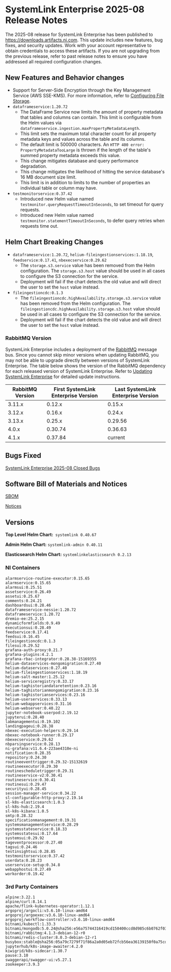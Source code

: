 # SystemLink Enterprise 2025-08 Release Notes

The 2025-08 release for SystemLink Enterprise has been published to
<https://downloads.artifacts.ni.com>. This update includes new features, bug
fixes, and security updates. Work with your account representative to obtain
credentials to access these artifacts. If you are not upgrading from the
previous release, refer to past release notes to ensure you have addressed all
required configuration changes.

## New Features and Behavior changes

- Support for Server-Side Encryption through the Key Management Service (AWS
  SSE-KMS). For more information, refer to
  [Configuring File Storage](https://www.ni.com/docs/en-US/bundle/systemlink-enterprise/page/configuring-file-storage.html).
- `dataframeservice:1.20.72`
  - The DataFrame Service now limits the amount of property metadata that tables
    and columns can contain. This limit is configurable from the Helm values via
    `dataframeservice.ingestion.maxPropertyMetadataLength`.
  - This limit sets the maximum total character count for all property metadata
    keys and values across the table and its columns.
  - The default limit is 500000 characters. An
    `HTTP 400 error: PropertyMetadataTooLarge` is thrown if the length of the
    table's summed property metadata exceeds this value.
  - This change mitigates database and query performance degradation.
  - This change mitigates the likelihood of hitting the service database's 16 MB
    document size limit.
  - This limit is in addition to limits to the number of properties an
    individual table or column may have.
- `testmonitorservice:0.37.42`
  - Introduced new Helm value named `testmonitor.queryRequestTimeoutInSeconds`,
    to set timeout for query requests.
  - Introduced new Helm value named `testmonitor.statementTimeoutInSeconds`, to
    defer query retries when requests time out.

## Helm Chart Breaking Changes

- `dataframeservice:1.20.72`, `helium-fileingestionservices:1.18.19`,
  `feedservice:0.17.41`, `nbexecservice:0.29.62`
  - The `storage.s3.service` value has been removed from the Helm configuration.
    The `storage.s3.host` value should be used in all cases to configure the S3
    connection for the service.
  - Deployment will fail if the chart detects the old value and will direct the
    user to set the `host` value instead.
- `fileingestioncdc:0.1.3`
  - The `fileingestioncdc.highAvailability.storage.s3.service` value has been
    removed from the Helm configuration. The
    `fileingestioncdc.highAvailability.storage.s3.host` value should be used in
    all cases to configure the S3 connection for the service.
  - Deployment will fail if the chart detects the old value and will direct the
    user to set the `host` value instead.

### RabbitMQ Version

SystemLink Enterprise includes a deployment of the
[RabbitMQ](https://www.rabbitmq.com/) message bus. Since you cannot skip minor
versions when updating RabbitMQ, you may not be able to upgrade directly between
versions of SystemLink Enterprise. The table below shows the version of the
RabbitMQ dependency for each released version of SystemLink Enterprise. Refer to
[Updating SystemLink Enterprise](https://www.ni.com/docs/en-US/bundle/systemlink-enterprise/page/updating-systemlink-enterprise.html)
for detailed update instructions.

| RabbitMQ Version | First SystemLink Enterprise Version | Last SystemLink Enterprise Version |
| ---------------- | ----------------------------------- | ---------------------------------- |
| 3.11.x           | 0.12.x                              | 0.15.x                             |
| 3.12.x           | 0.16.x                              | 0.24.x                             |
| 3.13.x           | 0.25.x                              | 0.29.56                            |
| 4.0.x            | 0.30.74                             | 0.36.63                            |
| 4.1.x            | 0.37.84                             | current                            |

## Bugs Fixed

[SystemLink Enterprise 2025-08 Closed Bugs](https://github.com/ni/install-systemlink-enterprise/tree/2025-08/release-notes/2025-08/closed-bugs-sle-2025-08.xlsx)

## Software Bill of Materials and Notices

[SBOM](https://github.com/ni/install-systemlink-enterprise/tree/2025-08/release-notes/2025-08/sbom)

[Notices](https://github.com/ni/install-systemlink-enterprise/tree/2025-08/release-notes/2025-08/notices)

## Versions

**Top Level Helm Chart:** `systemlink 0.40.67`

**Admin Helm Chart:** `systemlink-admin 0.40.11`

**Elasticsearch Helm Chart:** `systemlinkelasticsearch 0.2.13`

### NI Containers

```text
alarmservice-routine-executor:0.15.65
alarmservice:0.15.65
alarmsui:0.25.51
assetservice:0.26.49
assetui:0.25.67
comments:0.24.21
dashboardsui:0.28.46
dataframeservice-nessie:1.20.72
dataframeservice:1.20.72
dremio-ee:25.2.15
dynamicformfields:0.9.49
executionsui:0.28.49
feedservice:0.17.41
feedsui:0.16.45
fileingestioncdc:0.1.3
filesui:0.29.52
grafana-auth-proxy:0.21.7
grafana-plugins:4.2.1
grafana-rbac-integrator:0.28.38-15169355
helium-dataservices-mongomigration:0.27.40
helium-dataservices:0.27.40
helium-fileingestionservices:1.18.19
helium-salt-master:1.25.12
helium-serviceregistry:0.33.17
helium-taghistoriandataretention:0.23.16
helium-taghistorianmongomigration:0.23.16
helium-taghistorianservices:0.23.16
helium-userservices:0.33.13
helium-webappservices:0.31.16
helium-webserver:0.40.22
jupyter-notebook-userpod:2.19.12
jupyterui:0.28.40
labmanagementui:0.19.102
landingpageui:0.28.38
nbexec-execution-helpers:0.29.14
nbexec-notebook-runner:0.29.17
nbexecservice:0.29.62
nbparsingservice:0.28.13
ni-grafana:v11.6.4-223ae4310e-ni
notification:0.28.35
repository:0.24.30
routineeventtrigger:0.29.32-15132619
routineexecutor:0.29.30
routinescheduletrigger:0.29.31
routineservice-v2:0.30.41
routineservice:0.30.41
routinesui:0.29.47
securityui:0.28.45
session-manager-service:0.34.22
sl-configurable-http-proxy:2.19.14
sl-k8s-elasticsearch:1.0.3
sl-k8s-hub:2.19.4
sl-k8s-kibana:1.0.5
smtp:0.28.32
specificationmanagement:0.19.31
systemsmanagementservice:0.28.29
systemsstateservice:0.18.33
systemsstatesui:0.17.64
systemsui:0.29.92
tageventprocessor:0.27.40
tagsui:0.24.46
testinsightsui:0.28.85
testmonitorservice:0.37.42
userdata:0.28.23
userservice-setup:0.34.8
webapphostui:0.27.49
workorder:0.19.42
```

### 3rd Party Containers

```text
alpine:3.22.1
alpine/curl:8.14.1
apache/flink-kubernetes-operator:1.12.1
argoproj/argocli:v3.6.10-linux-amd64
argoproj/argoexec:v3.6.10-linux-amd64
argoproj/workflow-controller:v3.6.10-linux-amd64
bitnami/kubectl:1.33.3
bitnami/mongodb:5.0.24@sha256:e56a75744316419cd150400ccd8d985c6b0762f03c7a3b015f233524d043731f
bitnami/rabbitmq:4.1.3-debian-12-r0
bitnami/redis-cluster:8.0.3-debian-12-r1
busybox:stable@sha256:05a79c7279f71f86a2a0d05eb72fcb56ea36139150f0a75cd87e80a4272e4e39
jupyterhub/k8s-image-awaiter:4.2.0
kiwigrid/k8s-sidecar:1.30.7
pause:3.10
swaggerapi/swagger-ui:v5.27.1
zookeeper:3.9.3
```

